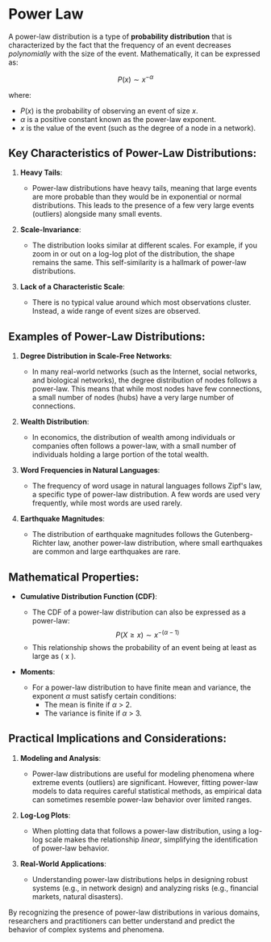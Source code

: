 # Power Law

A power-law distribution is a type of **probability distribution** that is characterized by the fact that the frequency of an event decreases _polynomially_ with the size of the event. Mathematically, it can be expressed as:

$$P(x) \sim x^{-\alpha}$$

where:
- $P(x)$ is the probability of observing an event of size $x$.
- $\alpha$ is a positive constant known as the power-law exponent.
- $x$ is the value of the event (such as the degree of a node in a network).

## Key Characteristics of Power-Law Distributions:

1. **Heavy Tails**:
   - Power-law distributions have heavy tails, meaning that large events are more probable than they would be in exponential or normal distributions. This leads to the presence of a few very large events (outliers) alongside many small events.

2. **Scale-Invariance**:
   - The distribution looks similar at different scales. For example, if you zoom in or out on a log-log plot of the distribution, the shape remains the same. This self-similarity is a hallmark of power-law distributions.

3. **Lack of a Characteristic Scale**:
   - There is no typical value around which most observations cluster. Instead, a wide range of event sizes are observed.

## Examples of Power-Law Distributions:

1. **Degree Distribution in Scale-Free Networks**:
   - In many real-world networks (such as the Internet, social networks, and biological networks), the degree distribution of nodes follows a power-law. This means that while most nodes have few connections, a small number of nodes (hubs) have a very large number of connections.

2. **Wealth Distribution**:
   - In economics, the distribution of wealth among individuals or companies often follows a power-law, with a small number of individuals holding a large portion of the total wealth.

3. **Word Frequencies in Natural Languages**:
   - The frequency of word usage in natural languages follows Zipf's law, a specific type of power-law distribution. A few words are used very frequently, while most words are used rarely.

4. **Earthquake Magnitudes**:
   - The distribution of earthquake magnitudes follows the Gutenberg-Richter law, another power-law distribution, where small earthquakes are common and large earthquakes are rare.

## Mathematical Properties:

- **Cumulative Distribution Function (CDF)**:
  - The CDF of a power-law distribution can also be expressed as a power-law:
    $$P(X \geq x) \sim x^{-(\alpha - 1)}$$
  - This relationship shows the probability of an event being at least as large as \( x \).

- **Moments**:
  - For a power-law distribution to have finite mean and variance, the exponent $\alpha$ must satisfy certain conditions:
    - The mean is finite if $\alpha$ > 2.
    - The variance is finite if $\alpha$ > 3.

## Practical Implications and Considerations:

1. **Modeling and Analysis**:
   - Power-law distributions are useful for modeling phenomena where extreme events (outliers) are significant. However, fitting power-law models to data requires careful statistical methods, as empirical data can sometimes resemble power-law behavior over limited ranges.

2. **Log-Log Plots**:
   - When plotting data that follows a power-law distribution, using a log-log scale makes the relationship _linear_, simplifying the identification of power-law behavior.

3. **Real-World Applications**:
   - Understanding power-law distributions helps in designing robust systems (e.g., in network design) and analyzing risks (e.g., financial markets, natural disasters).

By recognizing the presence of power-law distributions in various domains, researchers and practitioners can better understand and predict the behavior of complex systems and phenomena.